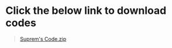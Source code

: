 # Click the below link to download codes


 > [Suprem's Code.zip](https://github.com/Suprem164/Suprem-Aree/files/9861077/Suprem.s.Code.zip)
